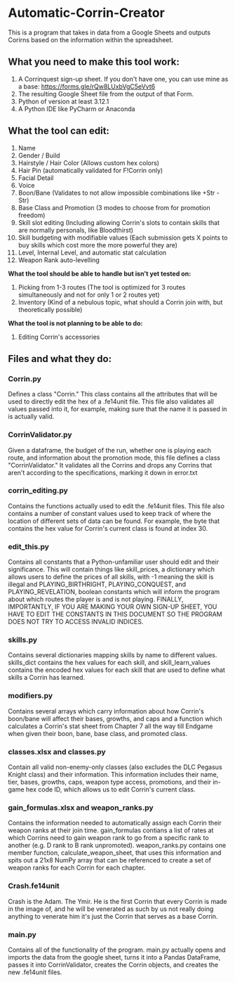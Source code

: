 # Automatic-Corrin-Creator
This is a program that takes in data from a Google Sheets and outputs Corirns based on the information within the spreadsheet.

## What you need to make this tool work:
1. A Corrinquest sign-up sheet. If you don't have one, you can use mine as a base: https://forms.gle/rQw8LUxbVgC5eVvt6
2. The resulting Google Sheet file from the output of that Form.
3. Python of version at least 3.12.1
4. A Python IDE like PyCharm or Anaconda


## What the tool can edit:
1. Name
2. Gender / Build
3. Hairstyle / Hair Color (Allows custom hex colors)
4. Hair Pin (automatically validated for F!Corrin only)
5. Facial Detail
6. Voice
7. Boon/Bane (Validates to not allow impossible combinations like +Str -Str)
8. Base Class and Promotion (3 modes to choose from for promotion freedom)
9. Skill slot editing (Including allowing Corrin's slots to contain skills that are normally personals, like Bloodthirst)
10. Skill budgeting with modifiable values (Each submission gets X points to buy skills which cost more the more powerful they are)
11. Level, Internal Level, and automatic stat calculation
12. Weapon Rank auto-levelling

__What the tool should be able to handle but isn't yet tested on:__
1. Picking from 1-3 routes (The tool is optimized for 3 routes simultaneously and not for only 1 or 2 routes yet)
3. Inventory (Kind of a nebulous topic, what should a Corrin join with, but theoretically possible)

__What the tool is not planning to be able to do:__
1. Editing Corrin's accessories

## Files and what they do:
### Corrin.py
Defines a class "Corrin." This class contains all the attributes that will be used to directly edit the hex of a .fe14unit file. This file also validates all values passed into it, for example, making sure that the name it is passed in is actually valid.
### CorrinValidator.py
Given a dataframe, the budget of the run, whether one is playing each route, and information about the promotion mode, this file defines a class "CorrinValidator." It validates all the Corrins and drops any Corrins that aren't according to the specifications, marking it down in error.txt
### corrin_editing.py
Contains the functions actually used to edit the .fe14unit files. This file also contains a number of constant values used to keep track of where the location of different sets of data can be found. For example, the byte that contains the hex value for Corrin's current class is found at index 30.
### edit_this.py
Contains all constants that a Python-unfamiliar user should edit and their significance. This will contain things like skill_prices, a dictionary which allows users to define the prices of all skills, with -1 meaning the skill is illegal and PLAYING_BIRTHRIGHT, PLAYING_CONQUEST, and PLAYING_REVELATION, boolean constants which will inform the program about which routes the player is and is not playing. FINALLY, IMPORTANTLY, IF YOU ARE MAKING YOUR OWN SIGN-UP SHEET, YOU HAVE TO EDIT THE CONSTANTS IN THIS DOCUMENT SO THE PROGRAM DOES NOT TRY TO ACCESS INVALID INDICES.
### skills.py
Contains several dictionaries mapping skills by name to different values. skills_dict contains the hex values for each skill, and  skill_learn_values contains the encoded hex values for each skill that are used to define what skills a Corrin has learned.
### modifiers.py
Contains several arrays which carry information about how Corrin's boon/bane will affect their bases, growths, and caps and a function which calculates a Corrin's stat sheet from Chapter 7 all the way till Endgame when given their boon, bane, base class, and promoted class.
### classes.xlsx and classes.py
Contain all valid non-enemy-only classes (also excludes the DLC Pegasus Knight class) and their information. This information includes their name, tier, bases, growths, caps, weapon type access, promotions, and their in-game hex code ID, which allows us to edit Corrin's current class.
### gain_formulas.xlsx and weapon_ranks.py
Contains the information needed to automatically assign each Corrin their weapon ranks at their join time. gain_formulas contians a list of rates at which Corrins need to gain weapon rank to go from a specific rank to another (e.g. D rank to B rank unpromoted). weapon_ranks.py contains one member function, calculate_weapon_sheet, that uses this information and spits out a 21x8 NumPy array that can be referenced to create a set of weapon ranks for each Corrin for each chapter.
### Crash.fe14unit
Crash is the Adam. The Ymir. He is the first Corrin that every Corrin is made in the image of, and he will be venerated as such by us not really doing anything to venerate him it's just the Corrin that serves as a base Corrin.
### main.py
Contains all of the functionality of the program. main.py actually opens and imports the data from the google sheet, turns it into a Pandas DataFrame, passes it into CorrinValidator, creates the Corrin objects, and creates the new .fe14unit files.
